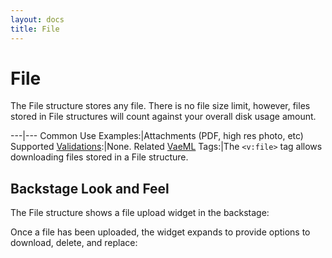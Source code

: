 ```yaml
---
layout: docs
title: File
---
```


# File

The File structure stores any file. There is no file size limit,
however, files stored in File structures will count against your overall
disk usage amount.

---|---
Common Use Examples:|Attachments (PDF, high res photo, etc)
Supported [Validations](#validations):|None.
Related [VaeML](#vaeml) Tags:|The `<v:file>` tag allows downloading files stored in a File structure.

## Backstage Look and Feel

The File structure shows a file upload widget in the backstage:

Once a file has been uploaded, the widget expands to provide options to
download, delete, and replace:
